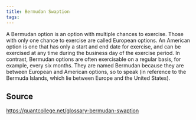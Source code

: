 ```yaml
---
title: Bermudan Swaption
tags: 
---
```


A Bermudan option is an option with multiple chances to exercise. Those with only one chance to exercise are called European options. An American option is one that has only a start and end date for exercise, and can be exercised at any time during the business day of the exercise period. In contrast, Bermudan options are often exercisable on a regular basis, for example, every six months. They are named Bermudan because they are between European and American options, so to speak (in reference to the Bermuda Islands, which lie between Europe and the United States).

## Source
https://quantcollege.net/glossary-bermudan-swaption